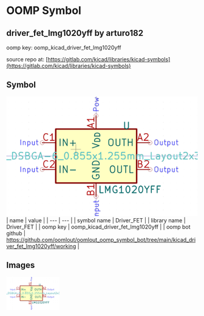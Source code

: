 # OOMP Symbol  
## driver_fet_lmg1020yff  by arturo182  
  
oomp key: oomp_kicad_driver_fet_lmg1020yff  
  
source repo at: [https://gitlab.com/kicad/libraries/kicad-symbols](https://gitlab.com/kicad/libraries/kicad-symbols)  
## Symbol  
  
[![working.png](working_600.png)](working.png)  
| name | value | 
| --- | --- | 
| symbol name | Driver_FET | 
| library name | Driver_FET | 
| oomp key | oomp_kicad_driver_fet_lmg1020yff | 
| oomp bot github | https://github.com/oomlout/oomlout_oomp_symbol_bot/tree/main/kicad_driver_fet_lmg1020yff/working | 
## Images  
  
[![working.png](working_140.png)](working.png)  
